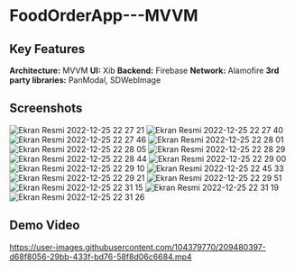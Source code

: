 # FoodOrderApp---MVVM

## Key Features

**Architecture:** MVVM
**UI:** Xib
**Backend:** Firebase
**Network:** Alamofire
**3rd party libraries:** PanModal, SDWebImage


## Screenshots
![Ekran Resmi 2022-12-25 22 27 21](https://user-images.githubusercontent.com/104379770/209480163-dc8f1318-ecc7-45c0-8b26-b38ac5feb7d0.png)
![Ekran Resmi 2022-12-25 22 27 40](https://user-images.githubusercontent.com/104379770/209480164-bb2431a9-e4ee-41c8-8bab-3e61f0540876.png)
![Ekran Resmi 2022-12-25 22 27 46](https://user-images.githubusercontent.com/104379770/209480165-c161af4b-31ee-460c-80bc-7a81b37e54da.png)
![Ekran Resmi 2022-12-25 22 28 01](https://user-images.githubusercontent.com/104379770/209480166-7bb42e25-e45b-47be-807f-4b68e419052d.png)
![Ekran Resmi 2022-12-25 22 28 05](https://user-images.githubusercontent.com/104379770/209480167-16b397f8-f2ef-4b92-893e-b0b3024b44a6.png)
![Ekran Resmi 2022-12-25 22 28 29](https://user-images.githubusercontent.com/104379770/209480168-1cef552d-abff-4959-b5c8-9cf83c7a4bfc.png)
![Ekran Resmi 2022-12-25 22 28 44](https://user-images.githubusercontent.com/104379770/209480169-98849e36-6ad5-4630-9d28-b6df3846ad4e.png)
![Ekran Resmi 2022-12-25 22 29 00](https://user-images.githubusercontent.com/104379770/209480170-e89fa9d9-00c4-41cb-a913-20340dec9eba.png)
![Ekran Resmi 2022-12-25 22 29 10](https://user-images.githubusercontent.com/104379770/209480171-9e26d2ee-6f91-4ffb-b14d-a8a82eb5e3cc.png)
![Ekran Resmi 2022-12-25 22 45 33](https://user-images.githubusercontent.com/104379770/209480265-6d463558-bdcd-4e6f-9dd1-4d1f80ddb1c2.png)
![Ekran Resmi 2022-12-25 22 29 21](https://user-images.githubusercontent.com/104379770/209480173-28a721a5-e365-42bd-a8b7-55fd1ef1fcbc.png)
![Ekran Resmi 2022-12-25 22 29 51](https://user-images.githubusercontent.com/104379770/209480174-f8ed44e4-f503-4d4b-820e-bd7cee3288f2.png)
![Ekran Resmi 2022-12-25 22 31 15](https://user-images.githubusercontent.com/104379770/209480176-e22f8dbd-9f1c-40fa-b60b-3f2f6087d05c.png)
![Ekran Resmi 2022-12-25 22 31 19](https://user-images.githubusercontent.com/104379770/209480177-22e03277-ec90-4b3f-93db-63ded74359b0.png)
![Ekran Resmi 2022-12-25 22 31 26](https://user-images.githubusercontent.com/104379770/209480179-017660ba-47de-40aa-b123-2204de218397.png)



## Demo Video


https://user-images.githubusercontent.com/104379770/209480397-d68f8056-29bb-433f-bd76-58f8d06c6684.mp4

